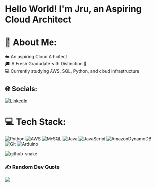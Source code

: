 # Hello World! I'm Jru, an Aspiring Cloud Architect

# 💫 About Me:
☁️ An aspiring Cloud Arhcitect<br>
🎓 A Fresh Gradudate with Distinction 🌟<br>
💻 Currently studying AWS, SQL, Python, and cloud infrastructure


## 🌐 Socials:
[![LinkedIn](https://img.shields.io/badge/LinkedIn-%230077B5.svg?logo=linkedin&logoColor=white)](https://linkedin.com/in/jruynnorivera) 

# 💻 Tech Stack:
![Python](https://img.shields.io/badge/python-3670A0?style=for-the-badge&logo=python&logoColor=ffdd54) ![AWS](https://img.shields.io/badge/AWS-%23FF9900.svg?style=for-the-badge&logo=amazon-aws&logoColor=white) ![MySQL](https://img.shields.io/badge/mysql-4479A1.svg?style=for-the-badge&logo=mysql&logoColor=white) ![Java](https://img.shields.io/badge/java-%23ED8B00.svg?style=for-the-badge&logo=openjdk&logoColor=white) ![JavaScript](https://img.shields.io/badge/javascript-%23323330.svg?style=for-the-badge&logo=javascript&logoColor=%23F7DF1E) ![AmazonDynamoDB](https://img.shields.io/badge/Amazon%20DynamoDB-4053D6?style=for-the-badge&logo=Amazon%20DynamoDB&logoColor=white) ![Git](https://img.shields.io/badge/git-%23F05033.svg?style=for-the-badge&logo=git&logoColor=white) ![Arduino](https://img.shields.io/badge/-Arduino-00979D?style=for-the-badge&logo=Arduino&logoColor=white)

<picture>
  <source media="(prefers-color-scheme: dark)" srcset="https://raw.githubusercontent.com/jruynno/jruynnorivera/output/github-snake-dark.svg" />
  <source media="(prefers-color-scheme: light)" srcset="https://raw.githubusercontent.com/jruynno/jruynnorivera/output/github-snake.svg" />
  <img alt="github-snake" src="https://raw.githubusercontent.com/jruynno/jruynnorivera/output/github-snake.svg" />
</picture>


### ✍️ Random Dev Quote
![](https://quotes-github-readme.vercel.app/api?type=horizontal&theme=radical)

<!-- Proudly created with GPRM ( https://gprm.itsvg.in ) -->
